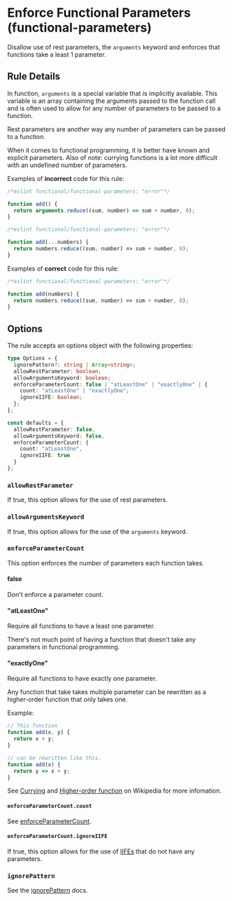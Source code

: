 # Enforce Functional Parameters (functional-parameters)

Disallow use of rest parameters, the `arguments` keyword and enforces that functions take a least 1 parameter.

## Rule Details

In function, `arguments` is a special variable that is implicitly available.
This variable is an array containing the arguments passed to the function call and is often used to allow for any number of parameters to be passed to a function.

Rest parameters are another way any number of parameters can be passed to a function.

When it comes to functional programming, it is better have known and explicit parameters.
Also of note: currying functions is a lot more difficult with an undefined number of parameters.

Examples of **incorrect** code for this rule:

```js
/*eslint functional/functional-parameters: "error"*/

function add() {
  return arguments.reduce((sum, number) => sum + number, 0);
}
```

```js
/*eslint functional/functional-parameters: "error"*/

function add(...numbers) {
  return numbers.reduce((sum, number) => sum + number, 0);
}
```

Examples of **correct** code for this rule:

```js
/*eslint functional/functional-parameters: "error"*/

function add(numbers) {
  return numbers.reduce((sum, number) => sum + number, 0);
}
```

## Options

The rule accepts an options object with the following properties:

```ts
type Options = {
  ignorePattern?: string | Array<string>;
  allowRestParameter: boolean;
  allowArgumentsKeyword: boolean;
  enforceParameterCount: false | "atLeastOne" | "exactlyOne" | {
    count: "atLeastOne" | "exactlyOne";
    ignoreIIFE: boolean;
  };
};

const defaults = {
  allowRestParameter: false,
  allowArgumentsKeyword: false,
  enforceParameterCount: {
    count: "atLeastOne",
    ignoreIIFE: true
  }
};
```

### `allowRestParameter`

If true, this option allows for the use of rest parameters.

### `allowArgumentsKeyword`

If true, this option allows for the use of the `arguments` keyword.

### `enforceParameterCount`

This option enforces the number of parameters each function takes.

#### false

Don't enforce a parameter count.

#### "atLeastOne"

Require all functions to have a least one parameter.

There's not much point of having a function that doesn't take any parameters in functional programming.

#### "exactlyOne"

Require all functions to have exactly one parameter.

Any function that take takes multiple parameter can be rewritten as a higher-order function that only takes one.

Example:

```ts
// This function
function add(x, y) {
  return x + y;
}

// can be rewritten like this.
function add(x) {
  return y => x + y;
}
```

See [Currying](https://en.wikipedia.org/wiki/Currying) and [Higher-order function](https://en.wikipedia.org/wiki/Higher-order_function) on Wikipedia for more infomation.

#### `enforceParameterCount.count`

See [enforceParameterCount](#enforceparametercount).

#### `enforceParameterCount.ignoreIIFE`

If true, this option allows for the use of [IIFEs](https://developer.mozilla.org/en-US/docs/Glossary/IIFE) that do not have any parameters.

### `ignorePattern`

See the [ignorePattern](./options/ignore-pattern.md) docs.
